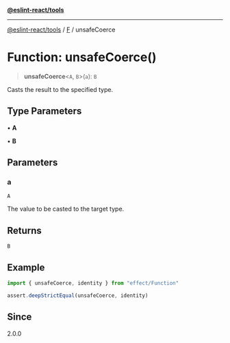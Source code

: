 [**@eslint-react/tools**](../../../README.md)

***

[@eslint-react/tools](../../../README.md) / [F](../README.md) / unsafeCoerce

# Function: unsafeCoerce()

> **unsafeCoerce**\<`A`, `B`\>(`a`): `B`

Casts the result to the specified type.

## Type Parameters

• **A**

• **B**

## Parameters

### a

`A`

The value to be casted to the target type.

## Returns

`B`

## Example

```ts
import { unsafeCoerce, identity } from "effect/Function"

assert.deepStrictEqual(unsafeCoerce, identity)
```

## Since

2.0.0
